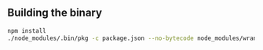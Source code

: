 ## Building the binary
```bash
npm install
./node_modules/.bin/pkg -c package.json --no-bytecode node_modules/wrangler/wrangler-dist/cli.js
```
